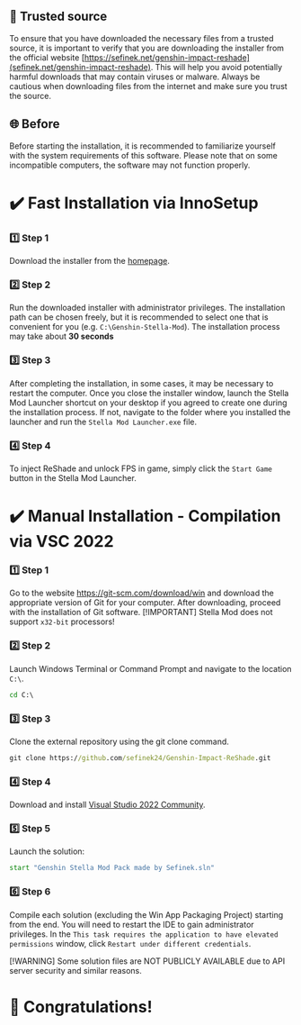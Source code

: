 <!-- [[> SEO
###### Number: 9

###### Title: How to use ReShade and FPS Unlock in Genshin? Guide
###### Description: This document provides a comprehensive installation guide for Genshin Stella Mod, which includes ReShade and FPS unlocking. Follow the step-by-step instructions to enhance your Genshin Impact gaming experience. Learn how to install the mod using the InnoSetup installer, ensuring compatibility with various operating systems. Check your PC's specifications to meet the mod's requirements and enjoy new features seamlessly.
###### Tags: genshin stella mod, genshin impact reshade, fps unlock, installation guide, how-to, supported operating systems, pc requirements, trusted source, avoid harmful downloads, beta version, installation process, innosetup installer, step-by-step guide, download instructions, stella mod launcher, desktop shortcut, game launcher, new features, reshade injection, fps boost, game performance, game modifications, stella mod beta, computer specifications, genshin impact modding, game enhancements, trusted installer, download from official website, computer safety, genshin impact mods
###### 
]]> -->

## 🔑 Trusted source
To ensure that you have downloaded the necessary files from a trusted source, it is important to verify that you are downloading the installer from the official website [https://sefinek.net/genshin-impact-reshade](sefinek.net/genshin-impact-reshade).
This will help you avoid potentially harmful downloads that may contain viruses or malware. Always be cautious when downloading files from the internet and make sure you trust the source.

## 🌐 Before
Before starting the installation, it is recommended to familiarize yourself with the system requirements of this software. Please note that on some incompatible computers, the software may not function properly.



# ✔️ Fast Installation via InnoSetup
### 1️⃣ Step 1
Download the installer from the [homepage](https://sefinek.net/genshin-impact-reshade).

### 2️⃣ Step 2
Run the downloaded installer with administrator privileges. The installation path can be chosen freely, but it is recommended to select one that is convenient for you (e.g. `C:\Genshin-Stella-Mod`).
The installation process may take about **30 seconds**

### 3️⃣ Step 3
After completing the installation, in some cases, it may be necessary to restart the computer. Once you close the installer window, launch the Stella Mod Launcher shortcut on your desktop if you agreed to create one during the installation process. If not, navigate to the folder where you installed the launcher and run the `Stella Mod Launcher.exe` file.

### 4️⃣ Step 4
To inject ReShade and unlock FPS in game, simply click the `Start Game` button in the Stella Mod Launcher.



# ✔️ Manual Installation - Compilation via VSC 2022
### 1️⃣ Step 1
Go to the website https://git-scm.com/download/win and download the appropriate version of Git for your computer. After downloading, proceed with the installation of Git software.
[!IMPORTANT]
Stella Mod does not support `x32-bit` processors!

### 2️⃣ Step 2
Launch Windows Terminal or Command Prompt and navigate to the location `C:\`.
```cmd
cd C:\
```

### 3️⃣ Step 3
Clone the external repository using the git clone command.
```cmd
git clone https://github.com/sefinek24/Genshin-Impact-ReShade.git
```

### 4️⃣ Step 4
Download and install [Visual Studio 2022 Community](https://visualstudio.microsoft.com/vs/community).

### 5️⃣ Step 5
Launch the solution:
```cmd
start "Genshin Stella Mod Pack made by Sefinek.sln"
```

### 6️⃣ Step 6
Compile each solution (excluding the Win App Packaging Project) starting from the end. You will need to restart the IDE to gain administrator privileges. In the `This task requires the application to have elevated permissions` window, click `Restart under different credentials`.

[!WARNING]
Some solution files are NOT PUBLICLY AVAILABLE due to API server security and similar reasons.


# 🎉 Congratulations!